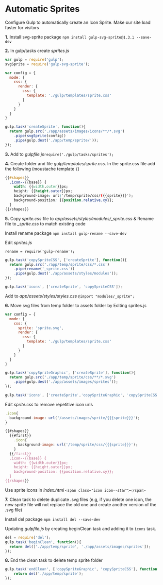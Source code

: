 # Automatic Sprites

Configure Gulp to automatically create an Icon Sprite. Make our site load faster for visitors

**1.**
Install svg-sprite package `npm install gulp-svg-sprite@1.3.1 --save-dev`

**2.**
In gulp/tasks create *sprites.js*

```javascript
var gulp = require('gulp');
svgSprite = require('gulp-svg-sprite');

var config = {
  mode: {
    css: {
      render: {
        css: {
          template: './gulp/templates/sprite.css'
        }
      }
    }
  }
}

gulp.task('createSprite', function(){
  return gulp.src('./app/assets/images/icons/**/*.svg')
    .pipe(svgSprite(config))
    .pipe(gulp.dest('./app/temp/sprite/'));
});
```
**3.**
Add to *gulpfile.js*`require('./gulp/tasks/sprites');`

**4.**
Create folder and file *gulp/templates/sprite.css*. In the sprite.css file add the following (moustache template `{`)

```CSS
{{#shapes}}
  .icon--{{base}} {
    width: {{width.outer}}px;
    height: {{height.outer}}px;
    background-image: url('/temp/sprite/css/{{{sprite}}}');
    background-position: {{position.relative.xy}};
  }
{{/shapes}}
```

**5.**
Copy *sprite.css* file to *app/assets/styles/modules/_sprite.css* & Rename file to *_sprite.css* to match existing code

Install rename package `npm install gulp-rename --save-dev`

Edit *sprites.js*

`rename = require('gulp-rename');`

```javascript
gulp.task('copySpriteCSS', ['createSprite'], function(){
  return gulp.src('./app/temp/sprite/css/*.css')
    .pipe(rename('_sprite.css'))
    .pipe(gulp.dest('./app/assets/styles/modules'));
});

gulp.task('icons', ['createSprite', 'copySpriteCSS']);
```

Add to *app/assets/styles/styles.css* `@import "modules/_sprite";`

**6.**
Move svg files from temp folder to assets folder by Editing sprites.js

```javascript
var config = {
  mode: {
    css: {
      sprite: 'sprite.svg',
      render: {
        css: {
          template: './gulp/templates/sprite.css'
        }
      }
    }
  }
}

gulp.task('copySpriteGraphic', ['createSprite'], function(){
  return gulp.src('./app/temp/sprite/css/**/*.svg')
    .pipe(gulp.dest('./app/assets/images/sprites'));
});

gulp.task('icons', ['createSprite','copySpriteGraphic', 'copySpriteCSS']);
```

Edit *sprite.css* to remove repetitive icon urls
```javascript
.icon{
  background-image: url('/assets/images/sprite/{{{sprite}}}');
}

{{#shapes}}
  {{#first}}
    .icon{
      background-image: url('/temp/sprite/css/{{{sprite}}}');
    }
  {{/first}}
  .icon--{{base}} {
    width: {{width.outer}}px;
    height: {{height.outer}}px;
    background-position: {{position.relative.xy}};
  }
{{/shapes}}

```
Use sprite icons in *index.html* `<span class="icon icon--star"></span>`

**7.**
Clean task to delete duplicate .svg files (e.g, if you delete one icon, the new sprite file will not replace the old one and create another version of the .svg file)

Install del package `npm install del --save-dev`

Updating *gulpfile.js* by creating beginClean task and adding it to `icons` task.

```javascript
del = require('del');
gulp.task('beginClean', function(){
  return del(['./app/temp/sprite', './app/assets/images/sprites']);
});
```

**8.**
End the clean task to delete temp sprite folder

```javascript
gulp.task('endClean', ['copySpriteGraphic', 'copySpriteCSS'], function(){
    return del('./app/temp/sprite');
});
```
